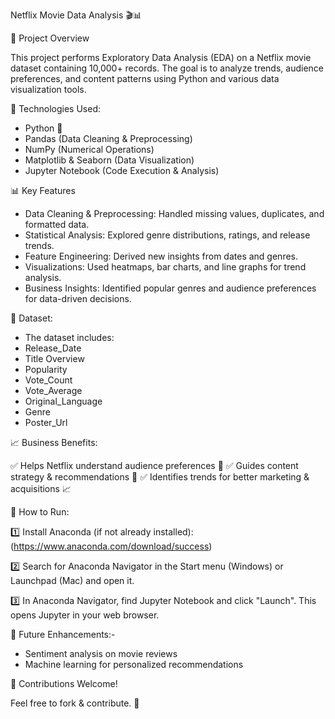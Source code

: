 Netflix Movie Data Analysis 🎬📊

📌 Project Overview

This project performs Exploratory Data Analysis (EDA) on a Netflix movie dataset containing 10,000+ records. The goal is to analyze trends, audience preferences, and content patterns using Python and various data visualization tools.

🚀 Technologies Used:

- Python 🐍
- Pandas (Data Cleaning & Preprocessing)
- NumPy (Numerical Operations)
- Matplotlib & Seaborn (Data Visualization)
- Jupyter Notebook (Code Execution & Analysis)

📊 Key Features

- Data Cleaning & Preprocessing: Handled missing values, duplicates, and formatted data.
- Statistical Analysis: Explored genre distributions, ratings, and release trends.
- Feature Engineering: Derived new insights from dates and genres.
- Visualizations: Used heatmaps, bar charts, and line graphs for trend analysis.
- Business Insights: Identified popular genres and audience preferences for data-driven decisions.

📂 Dataset:

- The dataset includes:
- Release_Date
- Title	Overview	
- Popularity	
- Vote_Count	
- Vote_Average	
- Original_Language	
- Genre	
- Poster_Url

📈 Business Benefits:

✅ Helps Netflix understand audience preferences 🎯
✅ Guides content strategy & recommendations 🎥
✅ Identifies trends for better marketing & acquisitions 📈

🔧 How to Run:

1️⃣ Install Anaconda (if not already installed): (https://www.anaconda.com/download/success)

2️⃣ Search for Anaconda Navigator in the Start menu (Windows) or Launchpad (Mac) and open it.

3️⃣ In Anaconda Navigator, find Jupyter Notebook and click "Launch". This opens Jupyter in your web browser.

📌 Future Enhancements:-

- Sentiment analysis on movie reviews
- Machine learning for personalized recommendations

🎯 Contributions Welcome! 

Feel free to fork & contribute. 🚀

